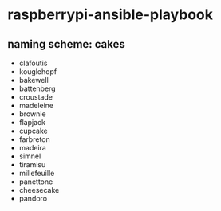 # raspberrypi-ansible-playbook

## naming scheme: cakes

- clafoutis
- kouglehopf
- bakewell
- battenberg
- croustade
- madeleine
- brownie
- flapjack
- cupcake
- farbreton
- madeira
- simnel
- tiramisu
- millefeuille
- panettone
- cheesecake
- pandoro
